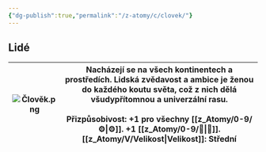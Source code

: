 ```yaml
---
{"dg-publish":true,"permalink":"/z-atomy/c/clovek/"}
---
```


## Lidé

| ![Člověk.png](/img/user/z_img/%C4%8Clov%C4%9Bk.png) | Nacházejí se na všech kontinentech a prostředích. **Lidská** zvědavost a ambice je ženou do každého koutu světa, což z nich dělá všudypřítomnou a univerzální rasu.<br><br>**Přizpůsobivost**: **+1** pro všechny [[z_Atomy/0-9/⚙️\|⚙️]]. **+1** [[z_Atomy/0-9/🚩\|🚩]].<br>**[[z_Atomy/V/Velikost\|Velikost]]**: Střední |
| --------------- | --------------------------------------------------------------------------------------------------------------------------------------------------------------------------------------------------------------------------------------------------------------------- |

